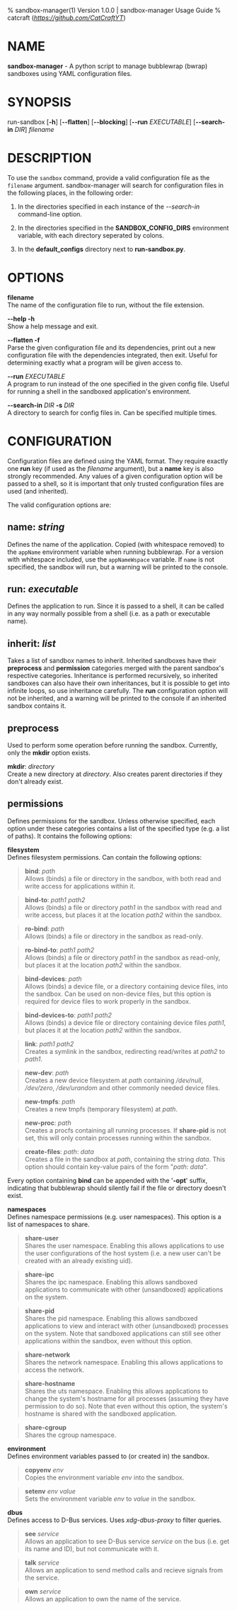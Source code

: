 % sandbox-manager(1) Version 1.0.0 | sandbox-manager Usage Guide
% catcraft (*https://github.com/CatCraftYT*)

# NAME
**sandbox-manager** - A python script to manage bubblewrap (bwrap) sandboxes using YAML configuration files.

# SYNOPSIS
run-sandbox [**-h**] [**\--flatten**] [**\--blocking**] [**\--run** *EXECUTABLE*] [**\--search-in** *DIR*] *filename*

# DESCRIPTION
To use the `sandbox` command, provide a valid configuration file as the `filename` argument. sandbox-manager will search for configuration files in the following places, in the following order:

1. In the directories specified in each instance of the *--search-in* command-line option.

2. In the directories specified in the **SANDBOX_CONFIG_DIRS** environment variable, with each directory seperated by colons.

3. In the **default_configs** directory next to **run-sandbox.py**.

# OPTIONS
**filename**  
The name of the configuration file to run, without the file extension.

**--help -h**  
Show a help message and exit.

**--flatten -f**  
Parse the given configuration file and its dependencies, print out a new configuration file with the dependencies integrated, then exit. Useful for determining exactly what a program will be given access to.

**--run** *EXECUTABLE*  
A program to run instead of the one specified in the given config file. Useful for running a shell in the sandboxed application's environment.

**--search-in** *DIR* **-s** *DIR*  
A directory to search for config files in. Can be specified multiple times.

# CONFIGURATION
Configuration files are defined using the YAML format. They require exactly one **run** key (if used as the *filename* argument), but a **name** key is also strongly recommended. Any values of a given configuration option will be passed to a shell, so it is important that only trusted configuration files are used (and inherited).

The valid configuration options are:

## **name**: *string*
Defines the name of the application. Copied (with whitespace removed) to the `appName` environment variable when running bubblewrap. For a version with whitespace included, use the `appNameWspace` variable. If `name` is not specified, the sandbox will run, but a warning will be printed to the console.

## **run**: *executable*
Defines the application to run. Since it is passed to a shell, it can be called in any way normally possible from a shell (i.e. as a path or executable name).

## **inherit**: *list*
Takes a list of sandbox names to inherit. Inherited sandboxes have their **preprocess** and **permission** categories merged with the parent sandbox's respective categories. Inheritance is performed recursively, so inherited sandboxes can also have their own inheritances, but it is possible to get into infinite loops, so use inheritance carefully. The **run** configuration option will not be inherited, and a warning will be printed to the console if an inherited sandbox contains it.

## **preprocess**
Used to perform some operation before running the sandbox. Currently, only the **mkdir** option exists.

**mkdir**: *directory*  
Create a new directory at *directory*. Also creates parent directories if they don't already exist.

## **permissions**
Defines permissions for the sandbox. Unless otherwise specified, each option under these categories contains a list of the specified type (e.g. a list of paths). It contains the following options:

**filesystem**  
Defines filesystem permissions. Can contain the following options:

> **bind**: *path*  
> Allows (binds) a file or directory in the sandbox, with both read and write access for applications within it.

> **bind-to**: *path1* *path2*  
> Allows (binds) a file or directory *path1* in the sandbox with read and write access, but places it at the location *path2* within the sandbox.

> **ro-bind**: *path*  
> Allows (binds) a file or directory in the sandbox as read-only.

> **ro-bind-to**: *path1* *path2*  
> Allows (binds) a file or directory *path1* in the sandbox as read-only, but places it at the location *path2* within the sandbox.

> **bind-devices**: *path*  
> Allows (binds) a device file, or a directory containing device files, into the sandbox. Can be used on non-device files, but this option is required for device files to work properly in the sandbox.

> **bind-devices-to**: *path1* *path2*  
> Allows (binds) a device file or directory containing device files *path1*, but places it at the location *path2* within the sandbox.

> **link**: *path1* *path2*  
> Creates a symlink in the sandbox, redirecting read/writes at *path2* to *path1*.

> **new-dev**: *path*  
> Creates a new device filesystem at *path* containing */dev/null*, */dev/zero*, */dev/urandom* and other commonly needed device files.

> **new-tmpfs**: *path*  
> Creates a new tmpfs (temporary filesystem) at *path*.

> **new-proc**: *path*  
> Creates a procfs containing all running processes. If **share-pid** is not set, this will only contain processes running within the sandbox.

> **create-files**: *path*: *data*  
> Creates a file in the sandbox at *path*, containing the string *data*. This option should contain key-value pairs of the form "*path*: *data*".

Every option containing **bind** can be appended with the '**-opt**' suffix, indicating that bubblewrap should silently fail if the file or directory doesn't exist.

**namespaces**  
Defines namespace permissions (e.g. user namespaces). This option is a list of namespaces to share.

> **share-user**  
> Shares the user namespace. Enabling this allows applications to use the user configurations of the host system (i.e. a new user can't be created with an already existing uid).

> **share-ipc**  
> Shares the ipc namespace. Enabling this allows sandboxed applications to communicate with other (unsandboxed) applications on the system.

> **share-pid**  
> Shares the pid namespace. Enabling this allows sandboxed applications to view and interact with other (unsandboxed) processes on the system. Note that sandboxed applications can still see other applications within the sandbox, even without this option.

> **share-network**  
> Shares the network namespace. Enabling this allows applications to access the network.

> **share-hostname**  
> Shares the uts namespace. Enabling this allows applications to change the system's hostname for all processes (assuming they have permission to do so). Note that even without this option, the system's hostname is shared with the sandboxed application.

> **share-cgroup**  
> Shares the cgroup namespace.

**environment**  
Defines environment variables passed to (or created in) the sandbox.

> **copyenv** *env*  
> Copies the environment variable *env* into the sandbox.

> **setenv** *env* *value*  
> Sets the environment variable *env* to *value* in the sandbox.

**dbus**  
Defines access to D-Bus services. Uses *xdg-dbus-proxy* to filter queries.

> **see** *service*  
> Allows an application to see D-Bus service *service* on the bus (i.e. get its name and ID), but not communicate with it.

> **talk** *service*  
> Allows an application to send method calls and recieve signals from the service.

> **own** *service*  
> Allows an application to own the name of the service.

